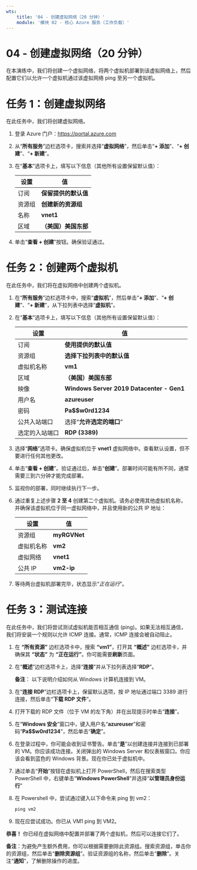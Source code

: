 ```yaml
---
wts:
    title: '04 - 创建虚拟网络（20 分钟）'
    module: '模块 02 - 核心 Azure 服务（工作负载）'
---
```

# 04 - 创建虚拟网络（20 分钟）

在本演练中，我们将创建一个虚拟网络，将两个虚拟机部署到该虚拟网络上，然后配置它们以允许一个虚拟机通过该虚拟网络 ping 至另一个虚拟机。

# 任务 1：创建虚拟网络 

在此任务中，我们将创建虚拟网络。 

1. 登录 Azure 门户：<a href="https://portal.azure.com" target="_blank"><span style="color: #0066cc;" color="#0066cc">https://portal.azure.com</span></a>

2. 从“**所有服务**”边栏选项卡，搜索并选择“**虚拟网络**”，然后单击“**+ 添加**”、“**+ 创建**”、“**+ 新建**”。 

3. 在“**基本**”选项卡上，填写以下信息（其他所有设置保留默认值）：

    | 设置 | 值 | 
    | --- | --- |
    | 订阅 | **保留提供的默认值** |
    | 资源组 | **创建新的资源组** |
    | 名称 | **vnet1** |
    | 区域 | **（美国）美国东部** |
    
   
4. 单击“**查看 + 创建**”按钮。确保验证通过。


# 任务 2：创建两个虚拟机

在此任务中，我们将在虚拟网络中创建两个虚拟机。 

1. 在“**所有服务**”边栏选项卡中，搜索“**虚拟机**”，然后单击“**+ 添加**”、“**+ 创建**”、“**+ 新建**”，从下拉列表中选择“**虚拟机**”。 

2. 在“**基本**”选项卡上，填写以下信息（其他所有设置保留默认值）：

   | 设置 | 值 | 
   | --- | --- |
   | 订阅 | **使用提供的默认值** |
   | 资源组 |  **选择下拉列表中的默认值** |
   | 虚拟机名称 | **vm1**|
   | 区域 | **（美国）美国东部** |
   | 映像 | **Windows Server 2019 Datacenter - Gen1** |
   | 用户名| **azureuser** |
   | 密码| **Pa$$w0rd1234** |
   | 公共入站端口| 选择“**允许选定的端口**” |
   | 选定的入站端口| **RDP (3389)** |
   

3. 选择“**网络**”选项卡。确保虚拟机位于 **vnet1** 虚拟网络中。查看默认设置，但不要进行任何其他更改。 

4. 单击“**查看 + 创建**”。验证通过后，单击“**创建**”。部署时间可能有所不同，通常需要三到六分钟才能完成部署。

5. 监视你的部署，同时继续执行下一步。 

6. 通过重复上述步骤 **2 至 4** 创建第二个虚拟机。请务必使用其他虚拟机名称，并确保该虚拟机位于同一虚拟网络中，并且使用新的公共 IP 地址：

    | 设置 | 值 |
    | --- | --- |
    | 资源组 | **myRGVNet** |
    | 虚拟机名称 |  **vm2** |
    | 虚拟网络 | **vnet1** |
    | 公共 IP | **vm2-ip** |

7. 等待两台虚拟机部署完毕，状态显示“*正在运行*”。

# 任务 3：测试连接 

在此任务中，我们将尝试测试虚拟机能否相互通信 (ping)。如果无法相互通信，我们将安装一个规则以允许 ICMP 连接。通常，ICMP 连接会被自动阻止。

1. 在 **“所有资源”** 边栏选项卡中，搜索 **“vm1”**，打开其 **“概述”** 边栏选项卡，并确保其 **“状态”** 为 **“正在运行”**。你可能需要**刷新**页面。

2. 在“**概述**”边栏选项卡上，选择“**连接**”并从下拉列表选择“**RDP**”。

    **备注**： 以下说明介绍如何从 Windows 计算机连接到 VM。 

3. 在“**连接 RDP**”边栏选项卡上，保留默认选项，按 IP 地址通过端口 3389 进行连接，然后单击“**下载 RDP 文件**”。

4. 打开下载的 RDP 文件（位于 VM 的左下角）并在出现提示时单击“**连接**”。 

5. 在“**Windows 安全**”窗口中，键入用户名“**azureuser**”和密码“**Pa$$w0rd1234**”，然后单击“**确定**”。

6. 在登录过程中，你可能会收到证书警告。单击“**是**”以创建连接并连接到已部署的 VM。你应该成功连接。关闭弹出的 Windows Server 和仪表板窗口。你应该会看到蓝色的 Windows 背景。现在你已处于虚拟机中。

7. 通过单击“**开始**”按钮在虚拟机上打开 PowerShell，然后在搜索类型 PowerShell 中，右键单击“**Windows PowerShell**”并选择“**以管理员身份运行**”

8. 在 Powershell 中，尝试通过键入以下命令来 ping 到 vm2：

   ```PowerShell
   ping vm2
   ```

 9. 现在应尝试成功。你已从 VM1 ping 到 VM2。


**恭喜！** 你已经在虚拟网络中配置并部署了两个虚拟机，然后可以连接它们了。

**备注**：为避免产生额外费用，你可以根据需要删除此资源组。搜索资源组，单击你的资源组，然后单击“**删除资源组**”。验证资源组的名称，然后单击“**删除**”。关注“**通知**”，了解删除操作的进度。
